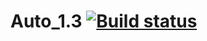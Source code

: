 # Auto_1.3 [![Build status](https://ci.appveyor.com/api/projects/status/586qjn4x0l3n0ur2?svg=true)](https://ci.appveyor.com/project/aleant0/auto-1-3)
